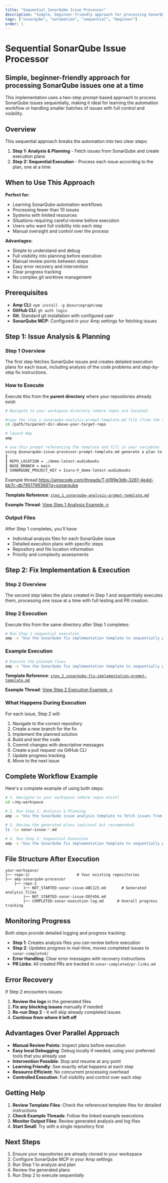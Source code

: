 ```yaml
---
title: "Sequential SonarQube Issue Processor"
description: "Simple, beginner-friendly approach for processing SonarQube issues one at a time"
tags: ["sonarqube", "automation", "sequential", "beginner"]
order: 1
---
```


# Sequential SonarQube Issue Processor

## Simple, beginner-friendly approach for processing SonarQube issues one at a time

This implementation uses a two-step prompt-based approach to process SonarQube issues sequentially, making it ideal for learning the automation workflow or handling smaller batches of issues with full control and visibility.

## Overview

This sequential approach breaks the automation into two clear steps:

1. **Step 1: Analysis & Planning** - Fetch issues from SonarQube and create execution plans
2. **Step 2: Sequential Execution** - Process each issue according to the plan, one at a time

## When to Use This Approach

**Perfect for:**
- Learning SonarQube automation workflows
- Processing fewer than 10 issues
- Systems with limited resources
- Situations requiring careful review before execution
- Users who want full visibility into each step
- Manual oversight and control over the process

**Advantages:**
- Simple to understand and debug
- Full visibility into planning before execution
- Manual review points between steps
- Easy error recovery and intervention
- Clear progress tracking
- No complex git worktree management

## Prerequisites

- **Amp CLI**: `npm install -g @sourcegraph/amp`
- **GitHub CLI**: `gh auth login` 
- **Git**: Standard git installation with configured user
- **SonarQube MCP**: Configured in your Amp settings for fetching issues

## Step 1: Issue Analysis & Planning

### Step 1 Overview

The first step fetches SonarQube issues and creates detailed execution plans for each issue, including analysis of the code problems and step-by-step fix instructions.

### How to Execute

Execute this from the **parent directory** where your repositories already exist:

```bash
# Navigate to your workspace directory (where repos are located) 

#copy the step_1_sonarqube-analysis-prompt-template.md file [from the sequential-simple folder] to the parent directory
cd /path/to/parent-dir-above-your-target-repo 

# launch Amp
amp

# use this prompt referencing the template and fill in your variables 
using @sonarqube-issue-processor-prompt-template.md generate a plan to fix the issues
┃
┃ REPO_LOCATION = ./demo-latest-audiobooks
┃ BASE_BRANCH = main
┃ SONARQUBE_PROJECT_KEY = Isuru-F_demo-latest-audiobooks
```

Example thread <https://ampcode.com/threads/T-b199e3db-3261-4e4d-bb7c-db7951799366?q=sonarqube>


**Template Reference**: [`step_1_sonarqube-analysis-prompt-template.md`](./step_1_sonarqube-analysis-prompt-template.md)

**Example Thread**: [View Step 1 Analysis Example →](LINK_TO_STEP_1_THREAD)

### Output Files

After Step 1 completes, you'll have:
- Individual analysis files for each SonarQube issue
- Detailed execution plans with specific steps
- Repository and file location information
- Priority and complexity assessments

## Step 2: Fix Implementation & Execution

### Step 2 Overview

The second step takes the plans created in Step 1 and sequentially executes them, processing one issue at a time with full testing and PR creation.

### Step 2 Execution

Execute this from the same directory after Step 1 completes:

```bash
# Run Step 2 sequential execution
amp -x "Use the SonarQube fix implementation template to sequentially process all planned issues. Follow the step_2_sonarqube-fix-implementation-prompt-template.md template."
```

### Example Execution

```bash
# Execute the planned fixes
amp -x "Use the SonarQube fix implementation template to sequentially process all planned issues from Step 1. Follow the step_2_sonarqube-fix-implementation-prompt-template.md template and process issues one by one."
```

**Template Reference**: [`step_2_sonarqube-fix-implementation-prompt-template.md`](./step_2_sonarqube-fix-implementation-prompt-template.md)

**Example Thread**: [View Step 2 Execution Example →](LINK_TO_STEP_2_THREAD)

### What Happens During Execution

For each issue, Step 2 will:
1. Navigate to the correct repository
2. Create a new branch for the fix
3. Implement the planned solution
4. Build and test the code
5. Commit changes with descriptive messages
6. Create a pull request via GitHub CLI
7. Update progress tracking
8. Move to the next issue

## Complete Workflow Example

Here's a complete example of using both steps:

```bash
# 1. Navigate to your workspace (where repos exist)
cd ~/my-workspace

# 2. Run Step 1: Analysis & Planning
amp -x "Use the SonarQube issue analysis template to fetch issues from organization 'my-sonarqube-org' and create execution plans. Follow the step_1_sonarqube-analysis-prompt-template.md template."

# 3. Review the generated plans (optional but recommended)
ls -la sonar-issue-*.md

# 4. Run Step 2: Sequential Execution  
amp -x "Use the SonarQube fix implementation template to sequentially process all planned issues from Step 1. Follow the step_2_sonarqube-fix-implementation-prompt-template.md template."
```

## File Structure After Execution

```text
your-workspace/
├── repo-1/                     # Your existing repositories
├── amp-sonarqube-processor
    ├── repo-1
        ├── NOT_STARTED-sonar-issue-ABC123.md       # Generated analysis files
        ├── NOT_STARTED-sonar-issue-DEF456.md
        ├── COMPLETED-sonar-execution-log.md      # Overall progress tracking
```

## Monitoring Progress

Both steps provide detailed logging and progress tracking:

- **Step 1**: Creates analysis files you can review before execution
- **Step 2**: Updates progress in real-time, moves completed issues to `sonar-completed/`
- **Error Handling**: Clear error messages with recovery instructions
- **PR Links**: All created PRs are tracked in `sonar-completed/pr-links.md`

## Error Recovery

If Step 2 encounters issues:

1. **Review the logs** in the generated files
2. **Fix any blocking issues** manually if needed
3. **Re-run Step 2** - it will skip already completed issues
4. **Continue from where it left off**

## Advantages Over Parallel Approach

- **Manual Review Points**: Inspect plans before execution
- **Easy local Debugging**: Debug locally if needed, using your preferred tools that you already use
- **Intervention Possible**: Stop and resume at any point
- **Learning Friendly**: See exactly what happens at each step
- **Resource Efficient**: No concurrent processing overhead
- **Controlled Execution**: Full visibility and control over each step


## Getting Help

1. **Review Template Files**: Check the referenced template files for detailed instructions
2. **Check Example Threads**: Follow the linked example executions
3. **Monitor Output Files**: Review generated analysis and log files
4. **Start Small**: Try with a single repository first

## Next Steps

1. Ensure your repositories are already cloned in your workspace
2. Configure SonarQube MCP in your Amp settings
3. Run Step 1 to analyze and plan
4. Review the generated plans
5. Run Step 2 to execute sequentially
